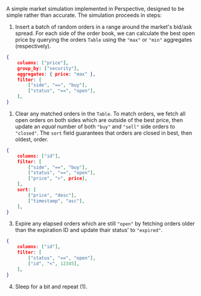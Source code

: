 
A simple market simulation implemented in Perspective, designed to be simple
rather than accurate. The simulation proceeds in steps:

1) Insert a batch of random orders in a range around the market's bid/ask
   spread. For each side of the order book, we can calculate the best open price
   by querying the orders `Table` using the `"max"` or `"min"` aggregates
   (respectively).

```json
{
    columns: ["price"],
    group_by: ["security"],
    aggregates: { price: "max" },
    filter: [
        ["side", "==", "buy"],
        ["status", "==", "open"],
    ],
}
```

1) Clear any matched orders in the `Table`.  To match orders, we fetch all open
   orders on both sides which are outside of the best price, then update an
   _equal_ number of both `"buy"` and `"sell"` side orders to `"closed"`.  The
   `sort` field guarantees that orders are closed in best, then oldest, order.

```json
{
    columns: ["id"],
    filter: [
        ["side", "==", "buy"],
        ["status", "==", "open"],
        ["price", ">", price],
    ],
    sort: [
        ["price", "desc"],
        ["timestamp", "asc"],
    ],
}
```

3) Expire any elapsed orders which are still `"open"` by fetching orders older
   than the expiration ID and update thair status' to `"expired"`.

```json
{
    columns: ["id"],
    filter: [
        ["status", "==", "open"],
        ["id", "<", 12345],
    ],
}
```

4) Sleep for a bit and repeat (1).
